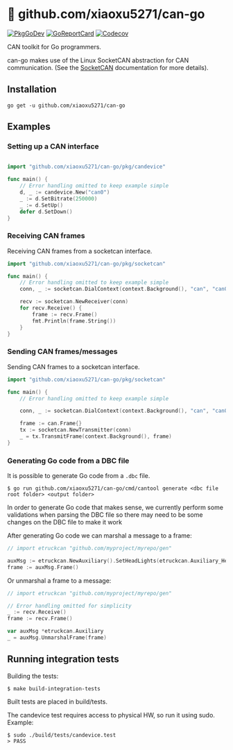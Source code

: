 # :electric_plug: github.com/xiaoxu5271/can-go

[![PkgGoDev](https://pkg.go.dev/badge/github.com/xiaoxu5271/can-go)](https://pkg.go.dev/github.com/xiaoxu5271/can-go) [![GoReportCard](https://goreportcard.com/badge/github.com/xiaoxu5271/can-go)](https://goreportcard.com/report/github.com/xiaoxu5271/can-go) [![Codecov](https://codecov.io/gh/einride/can-go/branch/master/graph/badge.svg)](https://codecov.io/gh/einride/can-go)

CAN toolkit for Go programmers.

can-go makes use of the Linux SocketCAN abstraction for CAN communication. (See
the [SocketCAN](https://www.kernel.org/doc/Documentation/networking/can.txt)
documentation for more details).

## Installation

```
go get -u github.com/xiaoxu5271/can-go
```

## Examples

### Setting up a CAN interface

```go

import "github.com/xiaoxu5271/can-go/pkg/candevice"

func main() {
	// Error handling omitted to keep example simple
	d, _ := candevice.New("can0")
	_ := d.SetBitrate(250000)
	_ := d.SetUp()
	defer d.SetDown()
}
```

### Receiving CAN frames

Receiving CAN frames from a socketcan interface.

```go
import "github.com/xiaoxu5271/can-go/pkg/socketcan"

func main() {
	// Error handling omitted to keep example simple
	conn, _ := socketcan.DialContext(context.Background(), "can", "can0")

	recv := socketcan.NewReceiver(conn)
	for recv.Receive() {
		frame := recv.Frame()
		fmt.Println(frame.String())
	}
}
```

### Sending CAN frames/messages

Sending CAN frames to a socketcan interface.

```go
import "github.com/xiaoxu5271/can-go/pkg/socketcan"

func main() {
	// Error handling omitted to keep example simple

	conn, _ := socketcan.DialContext(context.Background(), "can", "can0")

	frame := can.Frame{}
	tx := socketcan.NewTransmitter(conn)
	_ = tx.TransmitFrame(context.Background(), frame)
}
```

### Generating Go code from a DBC file

It is possible to generate Go code from a `.dbc` file.

```
$ go run github.com/xiaoxu5271/can-go/cmd/cantool generate <dbc file root folder> <output folder>
```

In order to generate Go code that makes sense, we currently perform some
validations when parsing the DBC file so there may need to be some changes on
the DBC file to make it work

After generating Go code we can marshal a message to a frame:

```go
// import etruckcan "github.com/myproject/myrepo/gen"

auxMsg := etruckcan.NewAuxiliary().SetHeadLights(etruckcan.Auxiliary_HeadLights_LowBeam)
frame := auxMsg.Frame()
```

Or unmarshal a frame to a message:

```go
// import etruckcan "github.com/myproject/myrepo/gen"

// Error handling omitted for simplicity
_ := recv.Receive()
frame := recv.Frame()

var auxMsg *etruckcan.Auxiliary
_ = auxMsg.UnmarshalFrame(frame)

```

## Running integration tests

Building the tests:

```shell
$ make build-integration-tests
```

Built tests are placed in build/tests.

The candevice test requires access to physical HW, so run it using sudo.
Example:

```shell
$ sudo ./build/tests/candevice.test
> PASS
```
